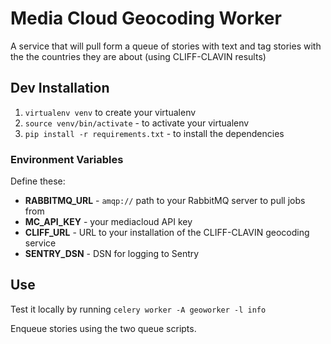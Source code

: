 Media Cloud Geocoding Worker
============================

A service that will pull form a queue of stories with text and tag stories with the the countries they are about
(using CLIFF-CLAVIN results)

Dev Installation
----------------

 1. `virtualenv venv` to create your virtualenv
 2. `source venv/bin/activate` - to activate your virtualenv
 3. `pip install -r requirements.txt` - to install the dependencies

### Environment Variables

Define these:
 * **RABBITMQ_URL** - `amqp://` path to your RabbitMQ server to pull jobs from
 * **MC_API_KEY** - your mediacloud API key
 * **CLIFF_URL** - URL to your installation of the CLIFF-CLAVIN geocoding service
 * **SENTRY_DSN** - DSN for logging to Sentry

Use
---

Test it locally by running `celery worker -A geoworker -l info`

Enqueue stories using the two queue scripts.
